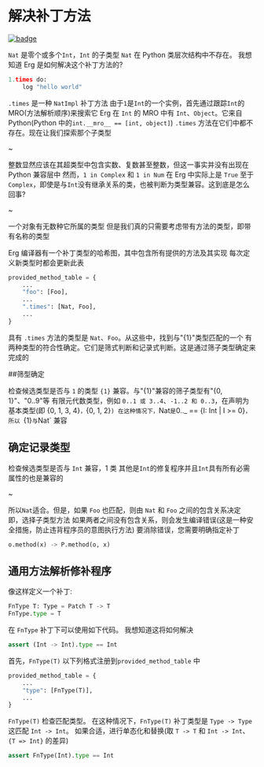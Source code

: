 # 解决补丁方法

[![badge](https://img.shields.io/endpoint.svg?url=https%3A%2F%2Fgezf7g7pd5.execute-api.ap-northeast-1.amazonaws.com%2Fdefault%2Fsource_up_to_date%3Fowner%3Derg-lang%26repos%3Derg%26ref%3Dmain%26path%3Ddoc/EN/compiler/trait_method_resolving.md%26commit_hash%3D06f8edc9e2c0cee34f6396fd7c64ec834ffb5352)](https://gezf7g7pd5.execute-api.ap-northeast-1.amazonaws.com/default/source_up_to_date?owner=erg-lang&repos=erg&ref=main&path=doc/EN/compiler/trait_method_resolving.md&commit_hash=06f8edc9e2c0cee34f6396fd7c64ec834ffb5352)

`Nat` 是零个或多个`Int`，`Int` 的子类型
`Nat` 在 Python 类层次结构中不存在。 我想知道 Erg 是如何解决这个补丁方法的?

```python
1.times do:
    log "hello world"
```

`.times` 是一种 `NatImpl` 补丁方法
由于`1`是`Int`的一个实例，首先通过跟踪`Int`的MRO(方法解析顺序)来搜索它
Erg 在 `Int` 的 MRO 中有 `Int`、`Object`。它来自 Python(Python 中的`int.__mro__ == [int, object]`)
`.times` 方法在它们中都不存在。现在让我们探索那个子类型

~

整数显然应该在其超类型中包含实数、复数甚至整数，但这一事实并没有出现在 Python 兼容层中
然而，`1 in Complex` 和 `1 in Num` 在 Erg 中实际上是 `True`
至于`Complex`，即使是与`Int`没有继承关系的类，也被判断为类型兼容。这到底是怎么回事?

~

一个对象有无数种它所属的类型
但是我们真的只需要考虑带有方法的类型，即带有名称的类型

Erg 编译器有一个补丁类型的哈希图，其中包含所有提供的方法及其实现
每次定义新类型时都会更新此表

```python
provided_method_table = {
    ...
    "foo": [Foo],
    ...
    ".times": [Nat, Foo],
    ...
}
```

具有 `.times` 方法的类型是 `Nat`、`Foo`。从这些中，找到与"{1}"类型匹配的一个
有两种类型的符合性确定。它们是筛式判断和记录式判断。这是通过筛子类型确定来完成的

##筛型确定

检查候选类型是否与 `1` 的类型 `{1}` 兼容。与"{1}"兼容的筛子类型有"{0, 1}"、"0..9"等
有限元代数类型，例如 `0..1 或 3..4`、`-1..2 和 0..3`，在声明为基本类型(即 {0, 1, 3, 4}`，`{0, 1, 2}`)
在这种情况下，`Nat` 是 `0.._ == {I: Int | I >= 0}`，所以 `{1}` 与 `Nat` 兼容

## 确定记录类型

检查候选类型是否与 `Int` 兼容，1 类
其他是`Int`的修复程序并且`Int`具有所有必需属性的也是兼容的

~

所以`Nat`适合。但是，如果 `Foo` 也匹配，则由 `Nat` 和 `Foo` 之间的包含关系决定
即，选择子类型方法
如果两者之间没有包含关系，则会发生编译错误(这是一种安全措施，防止违背程序员的意图执行方法)
要消除错误，您需要明确指定补丁

```python
o.method(x) -> P.method(o, x)
```

## 通用方法解析修补程序

像这样定义一个补丁: 

```python
FnType T: Type = Patch T -> T
FnType.type = T
```

在 `FnType` 补丁下可以使用如下代码。 我想知道这将如何解决

```python
assert (Int -> Int).type == Int
```

首先，`FnType(T)` 以下列格式注册到`provided_method_table` 中

```python
provided_method_table = {
    ...
    "type": [FnType(T)],
    ...
}
```

`FnType(T)` 检查匹配类型。 在这种情况下，`FnType(T)` 补丁类型是 `Type -> Type`
这匹配 `Int -> Int`。 如果合适，进行单态化和替换(取 `T -> T` 和 `Int -> Int`、`{T => Int}` 的差异)

```python
assert FnType(Int).type == Int
```